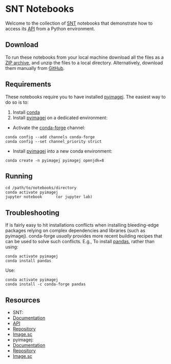 # SNT Notebooks

Welcome to the collection of [SNT] notebooks that demonstrate how to access its
[API] from a Python environment.

## Download
To run these notebooks from your local machine download all the files as a
[ZIP archive](https://kinolien.github.io/gitzip/?download=https://github.com/morphonets/SNT/tree/master/notebooks&token=f523985da9454712fb16f9ef39e9de65015af4aa),
and unzip the files to a local directory. Alternatively, download them manually
from [GitHub](https://github.com/morphonets/SNT/tree/master/notebooks).

## Requirements
These notebooks require you to have installed [pyimagej]. The easiest way to do
so is to:

1. Install [conda](https://www.anaconda.com/distribution/)
2. Install [pyimagej] on a dedicated environment:
 
  - Activate the [conda-forge](https://conda-forge.org/) channel:

  ```
  conda config --add channels conda-forge
  conda config --set channel_priority strict
  ```
  - Install [pyimagej] into a new conda environment:

  ```
  conda create -n pyimagej pyimagej openjdk=8
  ```

## Running

  ```
  cd /path/to/notebooks/directory
  conda activate pyimagej
  jupyter notebook      (or jupyter lab)
  ```

## Troubleshooting
If is fairly easy to hit installations conflicts when installing bleeding-edge
packages relying on complex dependencies and libraries (such as pyimagej).
conda-forge _usually_ provides more recent building recipes that can be used to
solve such conflicts. E.g., To install [pandas](https://pandas.pydata.org/),
rather than using:

```
conda activate pyimagej
conda install pandas
```

Use:

```
conda activate pyimagej
conda install -c conda-forge pandas
```

## Resources
 - SNT:
  - [Documentation][snt]
  - [API]
  - [Repository](https://github.com/morphonets/SNT)
  - [Image.sc](https://forum.image.sc/tag/snt/)
 - pyimagej:
  - [Documentation][pyimagej]
  - [Repository](https://github.com/imagej/pyimagej)
  - [Image.sc](https://forum.image.sc/tag/pyimagej/)

[snt]: https://imagej.net/SNT
[api]: https://morphonets.github.io/SNT
[pyimagej]: https://pypi.org/project/pyimagej/
